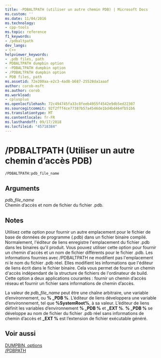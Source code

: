 ```yaml
---
title: -PDBALTPATH (utiliser un autre chemin PDB) | Microsoft Docs
ms.custom: ''
ms.date: 11/04/2016
ms.technology:
- cpp-tools
ms.topic: reference
f1_keywords:
- /pdbaltpath
dev_langs:
- C++
helpviewer_keywords:
- .pdb files, path
- PDBALTPATH dumpbin option
- -PDBALTPATH dumpbin option
- /PDBALTPATH dumpbin option
- PDB files, path
ms.assetid: 72e200aa-e2c3-4ad8-b687-25528da1aaaf
author: corob-msft
ms.author: corob
ms.workload:
- cplusplus
ms.openlocfilehash: 72c494745fa33c8feeb4955f4542e9db5ed22307
ms.sourcegitcommit: 92f2fff4ce77387b57a4546de1bd4bd464fb51b6
ms.translationtype: MT
ms.contentlocale: fr-FR
ms.lasthandoff: 09/17/2018
ms.locfileid: "45718384"
---
```

# <a name="pdbaltpath-use-alternate-pdb-path"></a>/PDBALTPATH (Utiliser un autre chemin d’accès PDB)

```
/PDBALTPATH:pdb_file_name
```

## <a name="arguments"></a>Arguments

*pdb_file_name*<br/>
Chemin d’accès et nom de fichier du fichier .pdb.

## <a name="remarks"></a>Notes

Utilisez cette option pour fournir un autre emplacement pour le fichier de base de données de programme (.pdb) dans un fichier binaire compilé. Normalement, l'éditeur de liens enregistre l'emplacement du fichier .pdb dans les binaires qu'il produit. Vous pouvez utiliser cette option pour fournir un chemin d'accès et un nom de fichier différents pour le fichier .pdb. Les informations fournies avec /PDBALTPATH ne modifient pas l'emplacement ni le nom du fichier .pdb réel. Elles modifient les informations que l'éditeur de liens écrit dans le fichier binaire. Cela vous permet de fournir un chemin d'accès indépendant de la structure de fichiers de l'ordinateur de build. Cette option a deux applications courantes : fournir un chemin d’accès réseau et fournir un fichier sans informations de chemin d’accès.

La valeur de *pdb_file_name* peut être une chaîne arbitraire, une variable d’environnement, ou **% _PDB %**. L’éditeur de liens développera une variable d’environnement, tel que **%SystemRoot%**, à sa valeur. L’éditeur de liens définit les variables d’environnement **% _PDB %** et **_EXT %**. **% _PDB %** se développe au nom de fichier du fichier .pdb réel sans informations de chemin d’accès et **_EXT %** est l’extension de fichier exécutable généré.

## <a name="see-also"></a>Voir aussi

[DUMPBIN, options](../../build/reference/dumpbin-options.md)<br/>
[/PDBPATH](../../build/reference/pdbpath.md)